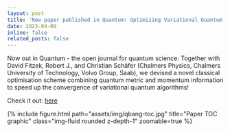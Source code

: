 ```yaml
---
layout: post
title: 'New paper published in Quantum: Optimizing Variational Quantum Algorithms with qBang: Efficiently Interweaving Metric and Momentum to Navigate Flat Energy Landscapes'
date: 2023-04-09
inline: false
related_posts: false
---
```


Now out in Quantum - the open journal for quantum science: Together with David Fitzek, Robert J., and Christian Schäfer (Chalmers Physics, Chalmers University of Technology, Volvo Group, Saab), we devised a novel classical optimisation scheme combining quantum metric and momentum information to speed up the convergence of variational quantum algorithms!

Check it out: <a href='https://quantum-journal.org/papers/q-2024-04-09-1313/'>here</a>

{% include figure.html path="assets/img/qbang-toc.jpg" title="Paper TOC graphic" class="img-fluid rounded z-depth-1" zoomable=true %} 


